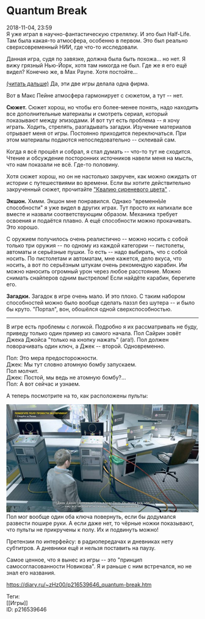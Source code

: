 Quantum Break
==============

   
 2018-11-04, 23:59   
  Я уже играл в научно-фантастическую стрелялку. И это был Half-Life. Там была какая-то атмосфера, особенно в первом. Это был реально сверхсовременный НИИ, где что-то исследовали.   
   
 Данная игра, судя по завязке, должна была быть похожа... но нет. Я вижу грязный Нью-Йорк, хотя там никогда не был. Где же я его ещё видел? Конечно же, в Max Payne. Хотя постойте...   
   
  [(читать дальше)](https://zHz00.diary.ru/p216539646.htm?index=1#linkmore216539646m1)    Да, эти две игры делала одна фирма.   
   
 Вот в Макс Пейне атмосфера гармонирует с сюжетом, а тут -- нет.   
   
  **Сюжет.**  Сюжет хорош, но чтобы его более-менее понять, надо находить все дополнительные материалы и смотреть сериал, который показывают между эпизодами. И вот тут есть проблема -- я хочу играть. Ходить, стрелять, разгадывать загадки. Изучение материалов отрывает меня от игры. Постоянно приходится переключаться. При этом материалы подаются непоследовательно -- склеивай сам.   
   
 Когда я всё прошёл и собрал, я стал думать -- что-то тут не сходится. Чтение и обсуждение посторонних источников навели меня на мысль, что нам показали не всё. Где-то половину.   
   
 Хотя сюжет хорош, но он не настолько закручен, как можно ожидать от истории с путешествиями во времени. Если вы хотите действительно закрученный сюжет, прочитайте  ["Квалию сиреневого цвета"](http://www.suzumiya.ru/qualia)  .   
   
  **Экшон.**  Хммм. Экшон мне понравился. Однако "временнЫе способности" я уже видел в других играх. Тут просто их напихали все вместе и назвали соответствующим образом. Механика требует освоения и подаётся плавно. А ещё способности можно прокачивать. Это хорошо.   
   
 С оружием получилось очень реалистично -- можно носить с собой только три оружия -- по одному из каждой категории -- пистолеты, автоматы и серьёзные пушки. То есть -- надо выбирать, что с собой носить. По пистолетам и автоматам, мне кажется, дело вкуса, что носить, а вот по серьёзным штукам очень рекомендую карабин. Им можно наносить огромный урон через любое расстояние. Можно снимать снайперов одним выстрелом! Если найдёте карабин, берегите его.   
   
  **Загадки.**  Загадок в игре очень мало. И это плохо. С таким набором способностей можно было вообще сделать паззл без шутера -- и было бы круто. "Портал", вон, обошёлся одной сверхспособностью.   
   
 ***   
   
 В игре есть проблемы с логикой. Подробно я их рассматривать не буду, приведу только один пример из самого начала. Пол Сайрин зовёт Джека Джойса "только на кнопку нажать" (ага!). Пол должен поворачивать один ключ, а Джек -- второй. Одновременно.   
   
 Пол: Это мера предосторожности.   
 Джек: Мы тут словно атомную бомбу запускаем.   
 Пол молчит.   
 Джек: Постой, мы ведь не атомную бомбу?...   
 Пол: А вот сейчас и узнаем.   
   
 А теперь посмотрите на то, как расположены пульты:   
   
   [![](pics/EvaiWBql.jpg)](https://i.imgur.com/EvaiWBq.jpg)     
 Пол мог вообще один оба ключа повернуть, если бы додумался развести пошире руки. А если даже нет, то чёрные ножки показывают, что пульты не прикручены к полу. Их и подвинуть можно!   
   
 Претензии по интерфейсу: в радиопередачах и дневниках нету субтитров. А дневники ещё и нельзя поставить на паузу.   
   
 Самое ценное, что я вынес из игры -- это "принцип самосогласованности Новикова". Я и раньше с ним встречался, но не знал его названия.   
      
 <https://diary.ru/~zHz00/p216539646_quantum-break.htm>   
   
 Теги:   
 [[Игры]]   
 ID: p216539646